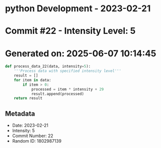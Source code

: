 ﻿# python Development - 2023-02-21
# Commit #22 - Intensity Level: 5
# Generated on: 2025-06-07 10:14:45
```python
def process_data_22(data, intensity=5):
    '''Process data with specified intensity level'''
    result = []
    for item in data:
        if item > 0:
            processed = item * intensity + 29
            result.append(processed)
    return result
```
## Metadata
- Date: 2023-02-21
- Intensity: 5
- Commit Number: 22
- Random ID: 1802987139
